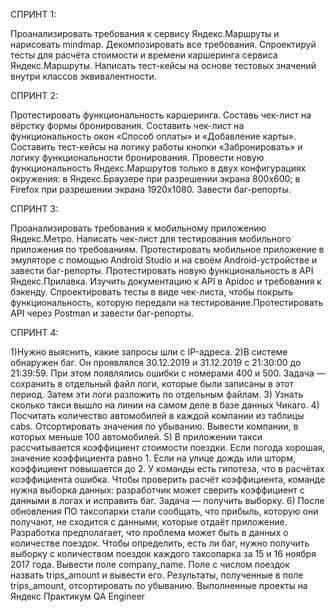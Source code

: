 СПРИНТ 1:

Проанализировать требования к сервису Яндекс.Маршруты и нарисовать mindmap. Декомпозировать все требования. Спроектируй тесты для расчёта стоимости и времени каршеринга сервиса Яндекс.Маршруты. Написать тест-кейсы на основе тестовых значений внутри классов эквивалентности.

СПРИНТ 2:

Протестировать функциональность каршеринга. Составь чек-лист на вёрстку формы бронирования. Составить чек-лист на функциональность окон «Способ оплаты» и «Добавление карты». Составить тест-кейсы на логику работы кнопки «Забронировать» и логику функциональности бронирования. Провести новую функциональность Яндекс.Маршрутов только в двух конфигурациях окружения: в Яндекс.Браузере при разрешении экрана 800x600; в Firefox при разрешении экрана 1920x1080. Завести баг-репорты.

СПРИНТ 3:

Проанализировать требования к мобильному приложению Яндекс.Метро. Написать чек-лист для тестирования мобильного приложения по требованиям. Протестировать мобильное приложение в эмуляторе с помощью Android Studio и на своём Android-устройстве и завести баг-репорты.
Протестировать новую функциональность в API Яндекс.Прилавка. Изучить документацию к API в Apidoc и требования к бэкенду. Спроектировать тесты в виде чек-листа, чтобы покрыть функциональность, которую передали на тестирование.Протестировать API через Postman и завести баг-репорты.

СПРИНТ 4:

1)Нужно выяснить, какие запросы шли с IP-адреса. 2)В системе обнаружен баг. Он проявлялся 30.12.2019 и 31.12.2019 с 21:30:00 до 21:39:59. При этом появлялись ошибки с номерами 400 и 500. Задача — сохранить в отдельный файл логи, которые были записаны в этот период. Затем эти логи разложить по отдельным файлам. 3) Узнать сколько такси вышло на линии на самом деле в базе данных Чикаго. 4) Посчитать количество автомобилей в каждой компании из таблицы cabs. Отсортировать значения по убыванию. Вывести компании, в которых меньше 100 автомобилей. 5) В приложении такси рассчитывается коэффициент стоимости поездки. Если погода хорошая, значение коэффициента равно 1. Если на улице дождь или шторм, коэффициент повышается до 2. У команды есть гипотеза, что в расчётах коэффициента ошибка. Чтобы проверить расчёт коэффициента, команде нужна выборка данных: разработчик может сверить коэффициент с данными в логах и исправить баг. Задача — получить выборку. 6) После обновления ПО таксопарки стали сообщать, что прибыль, которую они получают, не сходится с данными, которые отдаёт приложение. Разработка предполагает, что проблема может быть в данных о количестве поездок.
Чтобы определить, есть ли баг, нужно получить выборку с количеством поездок каждого таксопарка за 15 и 16 ноября 2017 года.
Вывести поле company_name. Поле с числом поездок назвать trips_amount и вывести его.
Результаты, полученные в поле trips_amount, отсортировать по убыванию.
Выполненные проекты на Яндекс Практикум QA Engineer
